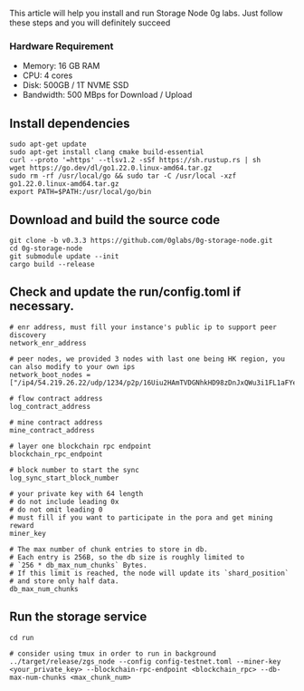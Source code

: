 This article will help you install and run Storage Node 0g labs. Just follow these steps and you will definitely succeed


### Hardware Requirement
- Memory: 16 GB RAM
- CPU: 4 cores
- Disk: 500GB / 1T NVME SSD
- Bandwidth: 500 MBps for Download / Upload

## Install dependencies
```
sudo apt-get update
sudo apt-get install clang cmake build-essential
curl --proto '=https' --tlsv1.2 -sSf https://sh.rustup.rs | sh
wget https://go.dev/dl/go1.22.0.linux-amd64.tar.gz
sudo rm -rf /usr/local/go && sudo tar -C /usr/local -xzf go1.22.0.linux-amd64.tar.gz
export PATH=$PATH:/usr/local/go/bin
```

## Download and build the source code
```
git clone -b v0.3.3 https://github.com/0glabs/0g-storage-node.git
cd 0g-storage-node
git submodule update --init
cargo build --release
```


## Check and update the run/config.toml if necessary.
```
# enr address, must fill your instance's public ip to support peer discovery
network_enr_address

# peer nodes, we provided 3 nodes with last one being HK region, you can also modify to your own ips
network_boot_nodes = ["/ip4/54.219.26.22/udp/1234/p2p/16Uiu2HAmTVDGNhkHD98zDnJxQWu3i1FL1aFYeh9wiQTNu4pDCgps","/ip4/52.52.127.117/udp/1234/p2p/16Uiu2HAkzRjxK2gorngB1Xq84qDrT4hSVznYDHj6BkbaE4SGx9oS","/ip4/18.167.69.68/udp/1234/p2p/16Uiu2HAm2k6ua2mGgvZ8rTMV8GhpW71aVzkQWy7D37TTDuLCpgmX"]

# flow contract address
log_contract_address

# mine contract address
mine_contract_address

# layer one blockchain rpc endpoint
blockchain_rpc_endpoint

# block number to start the sync
log_sync_start_block_number

# your private key with 64 length
# do not include leading 0x
# do not omit leading 0
# must fill if you want to participate in the pora and get mining reward
miner_key

# The max number of chunk entries to store in db.
# Each entry is 256B, so the db size is roughly limited to
# `256 * db_max_num_chunks` Bytes.
# If this limit is reached, the node will update its `shard_position`
# and store only half data.
db_max_num_chunks
```


## Run the storage service
```
cd run

# consider using tmux in order to run in background
../target/release/zgs_node --config config-testnet.toml --miner-key <your_private_key> --blockchain-rpc-endpoint <blockchain_rpc> --db-max-num-chunks <max_chunk_num>
```
